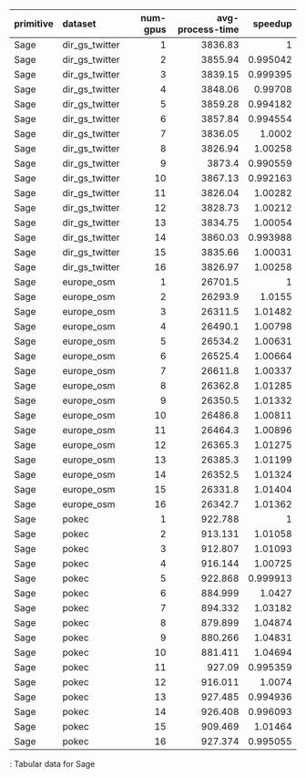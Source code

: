 | primitive   | dataset        |   num-gpus |   avg-process-time |   speedup |
|:------------|:---------------|-----------:|-------------------:|----------:|
| Sage        | dir_gs_twitter |          1 |           3836.83  |  1        |
| Sage        | dir_gs_twitter |          2 |           3855.94  |  0.995042 |
| Sage        | dir_gs_twitter |          3 |           3839.15  |  0.999395 |
| Sage        | dir_gs_twitter |          4 |           3848.06  |  0.99708  |
| Sage        | dir_gs_twitter |          5 |           3859.28  |  0.994182 |
| Sage        | dir_gs_twitter |          6 |           3857.84  |  0.994554 |
| Sage        | dir_gs_twitter |          7 |           3836.05  |  1.0002   |
| Sage        | dir_gs_twitter |          8 |           3826.94  |  1.00258  |
| Sage        | dir_gs_twitter |          9 |           3873.4   |  0.990559 |
| Sage        | dir_gs_twitter |         10 |           3867.13  |  0.992163 |
| Sage        | dir_gs_twitter |         11 |           3826.04  |  1.00282  |
| Sage        | dir_gs_twitter |         12 |           3828.73  |  1.00212  |
| Sage        | dir_gs_twitter |         13 |           3834.75  |  1.00054  |
| Sage        | dir_gs_twitter |         14 |           3860.03  |  0.993988 |
| Sage        | dir_gs_twitter |         15 |           3835.66  |  1.00031  |
| Sage        | dir_gs_twitter |         16 |           3826.97  |  1.00258  |
| Sage        | europe_osm     |          1 |          26701.5   |  1        |
| Sage        | europe_osm     |          2 |          26293.9   |  1.0155   |
| Sage        | europe_osm     |          3 |          26311.5   |  1.01482  |
| Sage        | europe_osm     |          4 |          26490.1   |  1.00798  |
| Sage        | europe_osm     |          5 |          26534.2   |  1.00631  |
| Sage        | europe_osm     |          6 |          26525.4   |  1.00664  |
| Sage        | europe_osm     |          7 |          26611.8   |  1.00337  |
| Sage        | europe_osm     |          8 |          26362.8   |  1.01285  |
| Sage        | europe_osm     |          9 |          26350.5   |  1.01332  |
| Sage        | europe_osm     |         10 |          26486.8   |  1.00811  |
| Sage        | europe_osm     |         11 |          26464.3   |  1.00896  |
| Sage        | europe_osm     |         12 |          26365.3   |  1.01275  |
| Sage        | europe_osm     |         13 |          26385.3   |  1.01199  |
| Sage        | europe_osm     |         14 |          26352.5   |  1.01324  |
| Sage        | europe_osm     |         15 |          26331.8   |  1.01404  |
| Sage        | europe_osm     |         16 |          26342.7   |  1.01362  |
| Sage        | pokec          |          1 |            922.788 |  1        |
| Sage        | pokec          |          2 |            913.131 |  1.01058  |
| Sage        | pokec          |          3 |            912.807 |  1.01093  |
| Sage        | pokec          |          4 |            916.144 |  1.00725  |
| Sage        | pokec          |          5 |            922.868 |  0.999913 |
| Sage        | pokec          |          6 |            884.999 |  1.0427   |
| Sage        | pokec          |          7 |            894.332 |  1.03182  |
| Sage        | pokec          |          8 |            879.899 |  1.04874  |
| Sage        | pokec          |          9 |            880.266 |  1.04831  |
| Sage        | pokec          |         10 |            881.411 |  1.04694  |
| Sage        | pokec          |         11 |            927.09  |  0.995359 |
| Sage        | pokec          |         12 |            916.011 |  1.0074   |
| Sage        | pokec          |         13 |            927.485 |  0.994936 |
| Sage        | pokec          |         14 |            926.408 |  0.996093 |
| Sage        | pokec          |         15 |            909.469 |  1.01464  |
| Sage        | pokec          |         16 |            927.374 |  0.995055 |

: Tabular data for Sage